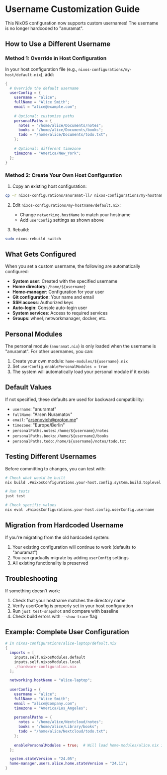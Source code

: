 # Username Customization Guide

This NixOS configuration now supports custom usernames! The username is no longer hardcoded to "anuramat".

## How to Use a Different Username

### Method 1: Override in Host Configuration

In your host configuration file (e.g., `nixos-configurations/my-host/default.nix`), add:

```nix
{
  # Override the default username
  userConfig = {
    username = "alice";
    fullName = "Alice Smith";
    email = "alice@example.com";
    
    # Optional: customize paths
    personalPaths = {
      notes = "/home/alice/Documents/notes";
      books = "/home/alice/Documents/books";
      todo = "/home/alice/Documents/todo.txt";
    };
    
    # Optional: different timezone
    timezone = "America/New_York";
  };
}
```

### Method 2: Create Your Own Host Configuration

1. Copy an existing host configuration:
```bash
cp -r nixos-configurations/anuramat-ll7 nixos-configurations/my-hostname
```

2. Edit `nixos-configurations/my-hostname/default.nix`:
   - Change `networking.hostName` to match your hostname
   - Add `userConfig` settings as shown above

3. Rebuild:
```bash
sudo nixos-rebuild switch
```

## What Gets Configured

When you set a custom username, the following are automatically configured:

- **System user**: Created with the specified username
- **Home directory**: `/home/${username}`
- **Home-manager**: Configuration for your user
- **Git configuration**: Your name and email
- **SSH access**: Authorized keys
- **Auto-login**: Console auto-login user
- **System services**: Access to required services
- **Groups**: wheel, networkmanager, docker, etc.

## Personal Modules

The personal module (`anuramat.nix`) is only loaded when the username is "anuramat". 
For other usernames, you can:

1. Create your own module: `home-modules/${username}.nix`
2. Set `userConfig.enablePersonalModules = true`
3. The system will automatically load your personal module if it exists

## Default Values

If not specified, these defaults are used for backward compatibility:

- `username`: "anuramat"
- `fullName`: "Arsen Nuramatov"
- `email`: "arsenovich@proton.me"
- `timezone`: "Europe/Berlin"
- `personalPaths.notes`: `/home/${username}/notes`
- `personalPaths.books`: `/home/${username}/books`
- `personalPaths.todo`: `/home/${username}/notes/todo.txt`

## Testing Different Usernames

Before committing to changes, you can test with:

```bash
# Check what would be built
nix build .#nixosConfigurations.your-host.config.system.build.toplevel --dry-run

# Run tests
just test

# Check specific values
nix eval .#nixosConfigurations.your-host.config.userConfig.username
```

## Migration from Hardcoded Username

If you're migrating from the old hardcoded system:

1. Your existing configuration will continue to work (defaults to "anuramat")
2. You can gradually migrate by adding `userConfig` settings
3. All existing functionality is preserved

## Troubleshooting

If something doesn't work:

1. Check that your hostname matches the directory name
2. Verify userConfig is properly set in your host configuration
3. Run `just test-snapshot` and compare with baseline
4. Check build errors with `--show-trace` flag

## Example: Complete User Configuration

```nix
# In nixos-configurations/alice-laptop/default.nix
{
  imports = [
    inputs.self.nixosModules.default
    inputs.self.nixosModules.local
    ./hardware-configuration.nix
  ];

  networking.hostName = "alice-laptop";
  
  userConfig = {
    username = "alice";
    fullName = "Alice Smith";
    email = "alice@company.com";
    timezone = "America/Los_Angeles";
    
    personalPaths = {
      notes = "/home/alice/Nextcloud/notes";
      books = "/home/alice/Library/books";
      todo = "/home/alice/Nextcloud/todo.txt";
    };
    
    enablePersonalModules = true;  # Will load home-modules/alice.nix if it exists
  };

  system.stateVersion = "24.05";
  home-manager.users.alice.home.stateVersion = "24.11";
}